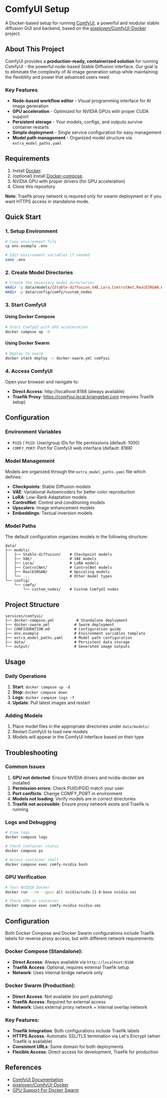 # ComfyUI Setup

A Docker-based setup for running [ComfyUI](https://github.com/comfyanonymous/ComfyUI), a powerful and modular stable diffusion GUI and backend, based on the [pixeloven/ComfyUI-Docker](https://github.com/pixeloven/ComfyUI-Docker) project.

## About This Project

ComfyUI provides a **production-ready, containerized solution** for running ComfyUI - the powerful node-based Stable Diffusion interface. 
Our goal is to eliminate the complexity of AI image generation setup while maintaining the flexibility and power that advanced users need.

### Key Features
- **Node-based workflow editor** - Visual programming interface for AI image generation
- **GPU acceleration** - Optimized for NVIDIA GPUs with proper CUDA support
- **Persistent storage** - Your models, configs, and outputs survive container restarts
- **Simple deployment** - Single service configuration for easy management
- **Model path management** - Organized model structure via `extra_model_paths.yaml`

## Requirements

1. Install [Docker](http://docker.io).
2. (optional) Install [Docker-compose](http://docs.docker.com/compose/install/).
3. NVIDIA GPU with proper drivers (for GPU acceleration)
4. Clone this repository

**Note**: Traefik proxy network is required only for swarm deployment or if you want HTTPS access in standalone mode.

## Quick Start

### 1. Setup Environment
```bash
# Copy environment file
cp env.example .env

# Edit environment variables if needed
nano .env
```

### 2. Create Model Directories
```bash
# Create the necessary model directories
mkdir -p data/models/{Stable-diffusion,VAE,Lora,ControlNet,RealESRGAN,ESRGAN,SwinIR,GFPGAN,BSRGAN,ScuNET,LDSR,Codeformer,Hypernetwork,Unet,Diffusers,SVD,Karlo,AfterDetailer,PromptExpansion,DeepDanbooru,ApproxVAE,ClipVision,IpAdapter,LyCORIS,TextualInversion,GLIGEN,T2IAdapter}
mkdir -p data/config/comfy/custom_nodes
```

### 3. Start ComfyUI

#### Using Docker Compose
```bash
# Start ComfyUI with GPU acceleration
docker compose up -d
```

#### Using Docker Swarm
```bash
# Deploy to swarm
docker stack deploy -c docker-swarm.yml comfyui
```

### 4. Access ComfyUI
Open your browser and navigate to:
- **Direct Access**: http://localhost:8188 (always available)
- **Traefik Proxy**: https://comfyui.local.briangebel.com (requires Traefik setup)

## Configuration

### Environment Variables
- `PUID` / `PGID`: User/group IDs for file permissions (default: 1000)
- `COMFY_PORT`: Port for ComfyUI web interface (default: 8188)

### Model Management
Models are organized through the `extra_model_paths.yaml` file which defines:
- **Checkpoints**: Stable Diffusion models
- **VAE**: Variational Autoencoders for better color reproduction
- **LoRA**: Low-Rank Adaptation models
- **ControlNet**: Control and conditioning models
- **Upscalers**: Image enhancement models
- **Embeddings**: Textual inversion models

### Model Paths
The default configuration organizes models in the following structure:
```
data/
├── models/
│   ├── Stable-diffusion/    # Checkpoint models
│   ├── VAE/                 # VAE models
│   ├── Lora/                # LoRA models
│   ├── ControlNet/          # ControlNet models
│   ├── RealESRGAN/          # Upscaling models
│   └── ...                  # Other model types
└── config/
    └── comfy/
        └── custom_nodes/    # Custom ComfyUI nodes
```

## Project Structure

```
services/comfyui/
├── docker-compose.yml          # Standalone deployment
├── docker-swarm.yml           # Swarm deployment
├── CONFIGURATION.md           # Configuration guide
├── env.example                # Environment variables template
├── extra_model_paths.yaml     # Model path configuration
├── data/                      # Persistent data storage
└── output/                    # Generated image outputs
```

## Usage

### Daily Operations
1. **Start**: `docker compose up -d`
2. **Stop**: `docker compose down`
3. **Logs**: `docker compose logs -f`
4. **Update**: Pull latest images and restart

### Adding Models
1. Place model files in the appropriate directories under `data/models/`
2. Restart ComfyUI to load new models
3. Models will appear in the ComfyUI interface based on their type

## Troubleshooting

### Common Issues
1. **GPU not detected**: Ensure NVIDIA drivers and nvidia-docker are installed
2. **Permission errors**: Check PUID/PGID match your user
3. **Port conflicts**: Change COMFY_PORT in environment
4. **Models not loading**: Verify models are in correct directories
5. **Traefik not accessible**: Ensure proxy network exists and Traefik is running

### Logs and Debugging
```bash
# View logs
docker compose logs

# Check container status
docker compose ps

# Access container shell
docker compose exec comfy-nvidia bash
```

### GPU Verification
```bash
# Test NVIDIA Docker
docker run --rm --gpus all nvidia/cuda:11.0-base nvidia-smi

# Check GPU in container
docker compose exec comfy-nvidia nvidia-smi
```

## Configuration

Both Docker Compose and Docker Swarm configurations include Traefik labels for reverse proxy access, but with different network requirements:

### Docker Compose (Standalone):
- **Direct Access**: Always available via `http://localhost:8188`
- **Traefik Access**: Optional, requires external Traefik setup
- **Network**: Uses internal bridge network only

### Docker Swarm (Production):
- **Direct Access**: Not available (no port publishing)
- **Traefik Access**: Required for external access
- **Network**: Uses external proxy network + internal overlay network

### Key Features:
- **Traefik Integration**: Both configurations include Traefik labels
- **HTTPS Access**: Automatic SSL/TLS termination via Let's Encrypt (when Traefik is available)
- **Consistent URLs**: Same domain for both deployments
- **Flexible Access**: Direct access for development, Traefik for production

## References
- [ComfyUI Documentation](https://github.com/comfyanonymous/ComfyUI)
- [pixeloven/ComfyUI-Docker](https://github.com/pixeloven/ComfyUI-Docker)
- [GPU Support For Docker Swarm](https://gist.github.com/coltonbh/374c415517dbeb4a6aa92f462b9eb287)
